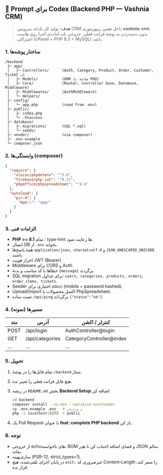 ## 🎯 Prompt برای Codex (Backend PHP — Vashnia CRM)

> **هدف:** تولید کل بک‌اند سرویس CRM داخل همین ریپوزیتوری ‎**vashnia-crm**‎ بدون دست‌زدن به پوشهٔ فرانت فعلی. خروجی باید آماده‌ی اجرا روی هاست اشتراکی (cPanel + PHP 8.3 + MySQL) باشد.

### 1. ساختار پوشه‌ها

```
/backend
 ├─ app/
 │   ├─ Controllers/      (Auth, Category, Product, Order, Customer, Ticket …)
 │   ├─ Models/           (ORM ساده با PDO)
 │   ├─ Core/             (Router, Controller base, Database, Middleware)
 │   ├─ Middlewares/      (AuthMiddleware)
 │   └─ Helpers/
 ├─ config/
 │   └─ app.php           (read from .env)
 ├─ public/
 │   ├─ index.php
 │   └─ .htaccess
 ├─ database/
 │   ├─ migrations/       (SQL *.sql)
 │   └─ seeds/
 ├─ vendor/               (via composer)
 ├─ .env.example
 └─ composer.json
```

### 2. وابستگی‌ها (composer)

```json
{
  "require": {
    "vlucas/phpdotenv": "^5.6",
    "firebase/php-jwt": "^6.11",
    "phpoffice/phpspreadsheet": "^4.4"
  },
  "autoload": {
    "psr-4": {
      "App\\": "app/"
    }
  }
}
```

### 3. الزامات فنی

* **PHP >= 8.1** ؛ تمام type-hint‌ ها رعایت شود.
* اتصال DB از ‎`.env`‎ بخواند.
* همهٔ پاسخ‌ها ‎`application/json; charset=utf-8`‎ و ‎`JSON_UNESCAPED_UNICODE`‎ باشند.
* احراز هویت JWT (Bearer).
* Middleware برای CORS و Auth.
* خطاها با کد مناسب و بدنهٔ `{message}` برگردند.
* SQL migration برای جداول: `users, categories, products, orders, order_items, tickets`.
* Seeder اختیاری برای `admin` (mobile + password hashed).
* Upload/Import اکسل محصولات با PhpSpreadsheet.
* تست ساده `/api/ping` برگرداند `{"status":"ok"}`.

### 4. مسیرها (نمونه)

| متد  | آدرس            | کنترلر / اکشن             |
| ---- | --------------- | ------------------------- |
| POST | /api/login      | AuthController@login     |
| GET  | /api/categories | CategoryController@index |
| …    | …               | …                         |

### 5. تحویل

1. تمام فایل‌ها را در پوشهٔ ‎`/backend`‎ بساز.
2. هیچ فایل فرانت فعلی را تغییر نده.
3. در ریشه `README.md` بخش **Backend Setup** اضافه کن:

   ```bash
   cd backend
   composer install --no-dev --optimize-autoloader
   cp .env.example .env   # و ویرایش
   php -S localhost:5173 -t public
   ```
4. یک Pull Request با عنوان **feat: complete PHP backend** باز کن.

### 6. توجه

* از خروجی echo‌های ناخواسته، BOM و فضای اضافه اجتناب کن تا هِدِر JSON سالم بماند.
* بهینه‌‎سازی (PSR-12, strict_types=1).
* در پایان اجرای تلقی‌شده، هیچ `exit;` غیرضروری که Content-Length را صفر کند، قرار نده.
